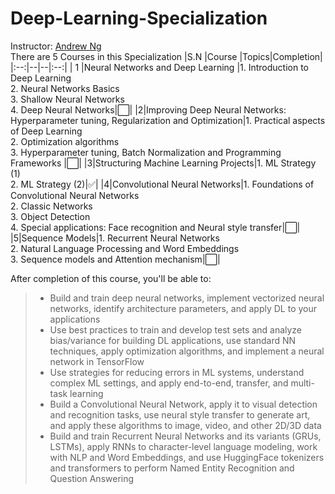 # Deep-Learning-Specialization
Instructor: [Andrew Ng](https://www.andrewng.org/) <br>
There are 5 Courses in this Specialization
|S.N  |Course  |Topics|Completion|
|:--:|--|--|:--:|
| 1 |Neural Networks and Deep Learning  |1. Introduction to Deep Learning <br> 2. Neural Networks Basics <br> 3. Shallow Neural Networks <br> 4. Deep Neural Networks|:white_large_square:|
|2|Improving Deep Neural Networks: Hyperparameter tuning, Regularization and Optimization|1. Practical aspects of Deep Learning <br> 2. Optimization algorithms <br> 3. Hyperparameter tuning, Batch Normalization and Programming Frameworks |:white_large_square:|
|3|Structuring Machine Learning Projects|1. ML Strategy (1) <br> 2. ML Strategy (2)|:white_check_mark:|
|4|Convolutional Neural Networks|1. Foundations of Convolutional Neural Networks <br> 2. Classic Networks <br> 3. Object Detection <br> 4. Special applications: Face recognition and Neural style transfer|:white_large_square:|
|5|Sequence Models|1. Recurrent Neural Networks <br> 2. Natural Language Processing and Word Embeddings <br> 3. Sequence models and Attention mechanism|:white_large_square:|

After completion of this course, you'll be able to: 
>- Build and train deep neural networks, implement vectorized neural networks, identify architecture parameters, and apply DL to your applications
>- Use best practices to train and develop test sets and analyze bias/variance for building DL applications, use standard NN techniques, apply optimization algorithms, and implement a neural network in TensorFlow
>- Use strategies for reducing errors in ML systems, understand complex ML settings, and apply end-to-end, transfer, and multi-task learning
>- Build a Convolutional Neural Network, apply it to visual detection and recognition tasks, use neural style transfer to generate art, and apply these algorithms to image, video, and other 2D/3D data
>- Build and train Recurrent Neural Networks and its variants (GRUs, LSTMs), apply RNNs to character-level language modeling, work with NLP and Word Embeddings, and use HuggingFace tokenizers and transformers to perform Named Entity Recognition and Question Answering
